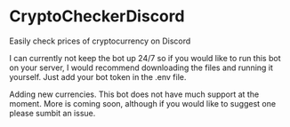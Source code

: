 # CryptoCheckerDiscord
Easily check prices of cryptocurrency on Discord

I can currently not keep the bot up 24/7 so if you would like to run this bot on your server, I would recommend downloading the files and running it yourself. Just add your bot token in the .env file. 

Adding new currencies.
This bot does not have much support at the moment. More is coming soon, although if you would like to suggest one please sumbit an issue.
